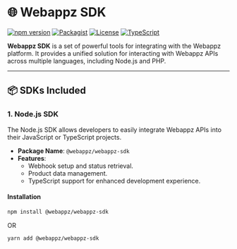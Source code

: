 # 🌐 Webappz SDK

[![npm version](https://img.shields.io/npm/v/@webappz/webappz-sdk?color=%23E53935&style=for-the-badge)](https://www.npmjs.com/package/@webappz/webappz-sdk)
[![Packagist](https://img.shields.io/packagist/v/webappz/sdk?style=for-the-badge)](https://packagist.org/packages/webappz/sdk)
[![License](https://img.shields.io/github/license/poebyte/webappz-sdk?style=for-the-badge)](LICENSE)
[![TypeScript](https://img.shields.io/badge/TypeScript-Supported-%23007ACC?style=for-the-badge)](https://www.typescriptlang.org/)

**Webappz SDK** is a set of powerful tools for integrating with the Webappz platform. It provides a unified solution for interacting with Webappz APIs across multiple languages, including Node.js and PHP.

---

## 📦 SDKs Included

### **1. Node.js SDK**
The Node.js SDK allows developers to easily integrate Webappz APIs into their JavaScript or TypeScript projects.

- **Package Name**: `@webappz/webappz-sdk`
- **Features**:
    - Webhook setup and status retrieval.
    - Product data management.
    - TypeScript support for enhanced development experience.

#### Installation
```bash
npm install @webappz/webappz-sdk
```
OR
```bash
yarn add @webappz/webappz-sdk
```